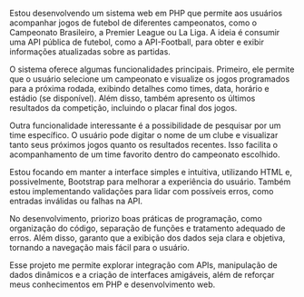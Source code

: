 Estou desenvolvendo um sistema web em PHP que permite aos usuários acompanhar jogos de futebol de diferentes campeonatos, como o Campeonato Brasileiro, a Premier League ou La Liga. A ideia é consumir uma API pública de futebol, como a API-Football, para obter e exibir informações atualizadas sobre as partidas.

O sistema oferece algumas funcionalidades principais. Primeiro, ele permite que o usuário selecione um campeonato e visualize os jogos programados para a próxima rodada, exibindo detalhes como times, data, horário e estádio (se disponível). Além disso, também apresento os últimos resultados da competição, incluindo o placar final dos jogos.

Outra funcionalidade interessante é a possibilidade de pesquisar por um time específico. O usuário pode digitar o nome de um clube e visualizar tanto seus próximos jogos quanto os resultados recentes. Isso facilita o acompanhamento de um time favorito dentro do campeonato escolhido.

Estou focando em manter a interface simples e intuitiva, utilizando HTML e, possivelmente, Bootstrap para melhorar a experiência do usuário. Também estou implementando validações para lidar com possíveis erros, como entradas inválidas ou falhas na API.

No desenvolvimento, priorizo boas práticas de programação, como organização do código, separação de funções e tratamento adequado de erros. Além disso, garanto que a exibição dos dados seja clara e objetiva, tornando a navegação mais fácil para o usuário.

Esse projeto me permite explorar integração com APIs, manipulação de dados dinâmicos e a criação de interfaces amigáveis, além de reforçar meus conhecimentos em PHP e desenvolvimento web.











